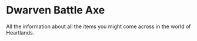 # Dwarven Battle Axe


All the information about all the items you might come across in the world of Heartlands.

